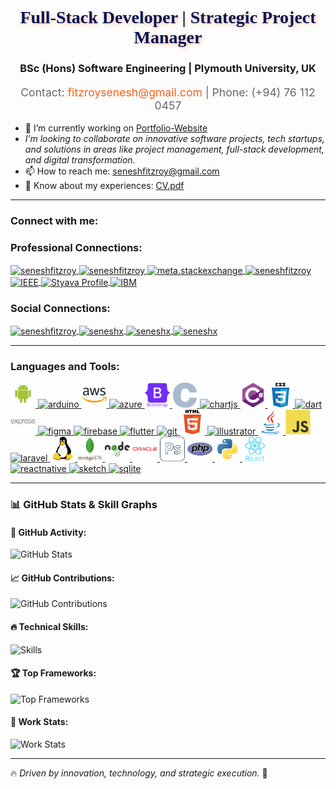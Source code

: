<div align="center">
  <h1 style="font-family: 'Rubik Wet Paint', cursive; color: #001554; text-shadow: 2px 2px 6px rgba(255, 94, 20, 0.4);">Full-Stack Developer | Strategic Project Manager</h1>
  <h3 style="color: #1A1818; font-weight: 700;">BSc (Hons) Software Engineering | Plymouth University, UK</h3>
  <p style="color: #666; font-size: 1.1rem;">Contact: <a href="mailto:fitzroysenesh@gmail.com" style="color: #FF5E14; text-decoration: none;">fitzroysenesh@gmail.com</a> | Phone: (+94) 76 112 0457</p>
</div>

- 🔭 I’m currently working on [Portfolio-Website](https://github.com/SeneshFitzroy/TechStack-Portfolio.git)
- *I’m looking to collaborate on innovative software projects, tech startups, and solutions in areas like project management, full-stack development, and digital transformation.*
- 📫 How to reach me: [seneshfitzroy@gmail.com](mailto:seneshfitzroy@gmail.com)
- 📄 Know about my experiences: [CV.pdf](CV.pdf)

---

<h3 align="left">Connect with me:</h3>

### **Professional Connections:**
<p align="left">
  <a href="https://x.com/SeneshFitzroy" target="blank">
    <img align="center" src="https://th.bing.com/th/id/OIP.PmtJAgpGPCx8YvsR4isengHaHa?rs=1&pid=ImgDetMain" alt="seneshfitzroy" height="30" width="30" />
  </a>
  <a href="https://linkedin.com/in/seneshfitzroy" target="blank">
    <img align="center" src="https://raw.githubusercontent.com/rahuldkjain/github-profile-readme-generator/master/src/images/icons/Social/linked-in-alt.svg" alt="seneshfitzroy" height="30" width="30" />
  </a>
  <a href="https://meta.stackexchange.com/users/1710137/senesh-fitzroy" target="blank">
    <img align="center" src="https://iconape.com/wp-content/png_logo_vector/stack-exchange-icon.png" alt="meta.stackexchange" height="30" width="30" />
  </a>
  <a href="https://dev.to/seneshfitzroy" target="blank">
    <img align="center" src="https://raw.githubusercontent.com/rahuldkjain/github-profile-readme-generator/master/src/images/icons/Social/devto.svg" alt="seneshfitzroy" height="30" width="30" />
  </a>
<a href="https://www.ieee.org" target="blank">
    <img align="center" src="https://ucr-uas.weebly.com/uploads/1/1/3/9/113967103/ieee-logo2.jpg" alt="IEEE" height="30" width="30" />
  </a>
 <a href="https://styava.dev/profile/profileoverview" target="blank">
    <img align="center" src="https://media2.dev.to/dynamic/image/width=320,height=320,fit=cover,gravity=auto,format=auto/https%3A%2F%2Fdev-to-uploads.s3.amazonaws.com%2Fuploads%2Forganization%2Fprofile_image%2F9231%2F308ca5d6-20d5-4a32-af57-90ddde88c50c.png" alt="Styava Profile" height="30" width="30" />
  </a>
 <a href="https://www.ibm.com" target="blank">
  <img align="center" src="https://logos-world.net/wp-content/uploads/2020/10/IBM-Logo-1962.png" alt="IBM" height="30" width="30" />
</a>
</p>

### **Social Connections:**
<p align="left">
  <a href="https://web.facebook.com/dinura.senesh.9" target="blank">
    <img align="center" src="https://raw.githubusercontent.com/rahuldkjain/github-profile-readme-generator/master/src/images/icons/Social/facebook.svg" alt="seneshfitzroy" height="30" width="30" />
  </a>
  <a href="https://instagram.com/seneshx" target="blank">
    <img align="center" src="https://raw.githubusercontent.com/rahuldkjain/github-profile-readme-generator/master/src/images/icons/Social/instagram.svg" alt="seneshx" height="30" width="30" />
  </a>
  <a href="https://www.tiktok.com/@seneshx" target="blank">
    <img align="center" src="https://th.bing.com/th/id/OIP.UccL2MLy8uPXxbejEmvE6AHaH4?rs=1&pid=ImgDetMain" alt="seneshx" height="30" width="30" />
  </a>
  <a href="https://www.threads.net/@seneshx" target="blank">
    <img align="center" src="https://th.bing.com/th/id/OIP.FJ2rxJYdlVhRJ2kGR9-g6QHaHa?rs=1&pid=ImgDetMain" alt="seneshx" height="30" width="30" />
  </a>
</p>

---

<h3 align="left">Languages and Tools:</h3>
<p align="left">
  <a href="https://developer.android.com" target="_blank" rel="noreferrer"> 
    <img src="https://raw.githubusercontent.com/devicons/devicon/master/icons/android/android-original-wordmark.svg" alt="android" width="40" height="40"/> 
  </a>
  <a href="https://www.arduino.cc/" target="_blank" rel="noreferrer"> 
    <img src="https://cdn.worldvectorlogo.com/logos/arduino-1.svg" alt="arduino" width="40" height="40"/> 
  </a>
  <a href="https://aws.amazon.com" target="_blank" rel="noreferrer"> 
    <img src="https://raw.githubusercontent.com/devicons/devicon/master/icons/amazonwebservices/amazonwebservices-original-wordmark.svg" alt="aws" width="40" height="40"/> 
  </a>
  <a href="https://azure.microsoft.com/en-in/" target="_blank" rel="noreferrer"> 
    <img src="https://www.vectorlogo.zone/logos/microsoft_azure/microsoft_azure-icon.svg" alt="azure" width="40" height="40"/> 
  </a>
  <a href="https://getbootstrap.com" target="_blank" rel="noreferrer"> 
    <img src="https://raw.githubusercontent.com/devicons/devicon/master/icons/bootstrap/bootstrap-plain-wordmark.svg" alt="bootstrap" width="40" height="40"/> 
  </a>
  <a href="https://www.cprogramming.com/" target="_blank" rel="noreferrer"> 
    <img src="https://raw.githubusercontent.com/devicons/devicon/master/icons/c/c-original.svg" alt="c" width="40" height="40"/> 
  </a>
  <a href="https://www.chartjs.org" target="_blank" rel="noreferrer"> 
    <img src="https://www.chartjs.org/media/logo-title.svg" alt="chartjs" width="40" height="40"/> 
  </a>
  <a href="https://www.w3schools.com/cs/" target="_blank" rel="noreferrer"> 
    <img src="https://raw.githubusercontent.com/devicons/devicon/master/icons/csharp/csharp-original.svg" alt="csharp" width="40" height="40"/> 
  </a>
  <a href="https://www.w3schools.com/css/" target="_blank" rel="noreferrer"> 
    <img src="https://raw.githubusercontent.com/devicons/devicon/master/icons/css3/css3-original-wordmark.svg" alt="css3" width="40" height="40"/> 
  </a>
  <a href="https://dart.dev" target="_blank" rel="noreferrer"> 
    <img src="https://www.vectorlogo.zone/logos/dartlang/dartlang-icon.svg" alt="dart" width="40" height="40"/> 
  </a>
  <a href="https://expressjs.com" target="_blank" rel="noreferrer"> 
    <img src="https://raw.githubusercontent.com/devicons/devicon/master/icons/express/express-original-wordmark.svg" alt="express" width="40" height="40"/> 
  </a>
  <a href="https://www.figma.com/" target="_blank" rel="noreferrer"> 
    <img src="https://www.vectorlogo.zone/logos/figma/figma-icon.svg" alt="figma" width="40" height="40"/> 
  </a>
  <a href="https://firebase.google.com/" target="_blank" rel="noreferrer"> 
    <img src="https://www.vectorlogo.zone/logos/firebase/firebase-icon.svg" alt="firebase" width="40" height="40"/> 
  </a>
  <a href="https://flutter.dev" target="_blank" rel="noreferrer"> 
    <img src="https://www.vectorlogo.zone/logos/flutterio/flutterio-icon.svg" alt="flutter" width="40" height="40"/> 
  </a>
  <a href="https://git-scm.com/" target="_blank" rel="noreferrer"> 
    <img src="https://www.vectorlogo.zone/logos/git-scm/git-scm-icon.svg" alt="git" width="40" height="40"/> 
  </a>
  <a href="https://www.w3.org/html/" target="_blank" rel="noreferrer"> 
    <img src="https://raw.githubusercontent.com/devicons/devicon/master/icons/html5/html5-original-wordmark.svg" alt="html5" width="40" height="40"/> 
  </a>
  <a href="https://www.adobe.com/in/products/illustrator.html" target="_blank" rel="noreferrer"> 
    <img src="https://www.vectorlogo.zone/logos/adobe_illustrator/adobe_illustrator-icon.svg" alt="illustrator" width="40" height="40"/> 
  </a>
  <a href="https://www.java.com" target="_blank" rel="noreferrer"> 
    <img src="https://raw.githubusercontent.com/devicons/devicon/master/icons/java/java-original.svg" alt="java" width="40" height="40"/> 
  </a>
  <a href="https://developer.mozilla.org/en-US/docs/Web/JavaScript" target="_blank" rel="noreferrer"> 
    <img src="https://raw.githubusercontent.com/devicons/devicon/master/icons/javascript/javascript-original.svg" alt="javascript" width="40" height="40"/> 
  </a>
  <a href="https://laravel.com/" target="_blank" rel="noreferrer"> 
    <img src="https://picperf.io/https://laravelnews.s3.amazonaws.com/images/laravel-featured.png" alt="laravel" width="40" height="40"/> 
  </a>
  <a href="https://www.linux.org/" target="_blank" rel="noreferrer"> 
    <img src="https://raw.githubusercontent.com/devicons/devicon/master/icons/linux/linux-original.svg" alt="linux" width="40" height="40"/> 
  </a>
  <a href="https://www.mongodb.com/" target="_blank" rel="noreferrer"> 
    <img src="https://raw.githubusercontent.com/devicons/devicon/master/icons/mongodb/mongodb-original-wordmark.svg" alt="mongodb" width="40" height="40"/> 
  </a>
  <a href="https://nodejs.org" target="_blank" rel="noreferrer"> 
    <img src="https://raw.githubusercontent.com/devicons/devicon/master/icons/nodejs/nodejs-original-wordmark.svg" alt="nodejs" width="40" height="40"/> 
  </a>
  <a href="https://www.oracle.com/" target="_blank" rel="noreferrer"> 
    <img src="https://raw.githubusercontent.com/devicons/devicon/master/icons/oracle/oracle-original.svg" alt="oracle" width="40" height="40"/> 
  </a>
  <a href="https://www.photoshop.com/en" target="_blank" rel="noreferrer"> 
    <img src="https://raw.githubusercontent.com/devicons/devicon/master/icons/photoshop/photoshop-line.svg" alt="photoshop" width="40" height="40"/> 
  </a>
  <a href="https://www.php.net" target="_blank" rel="noreferrer"> 
    <img src="https://raw.githubusercontent.com/devicons/devicon/master/icons/php/php-original.svg" alt="php" width="40" height="40"/> 
  </a>
  <a href="https://www.python.org" target="_blank" rel="noreferrer"> 
    <img src="https://raw.githubusercontent.com/devicons/devicon/master/icons/python/python-original.svg" alt="python" width="40" height="40"/> 
  </a>
  <a href="https://reactjs.org/" target="_blank" rel="noreferrer"> 
    <img src="https://raw.githubusercontent.com/devicons/devicon/master/icons/react/react-original-wordmark.svg" alt="react" width="40" height="40"/> 
  </a>
  <a href="https://reactnative.dev/" target="_blank" rel="noreferrer"> 
    <img src="https://reactnative.dev/img/header_logo.svg" alt="reactnative" width="40" height="40"/> 
  </a>
  <a href="https://www.sketch.com/" target="_blank" rel="noreferrer"> 
    <img src="https://www.vectorlogo.zone/logos/sketchapp/sketchapp-icon.svg" alt="sketch" width="40" height="40"/> 
  </a>
  <a href="https://www.sqlite.org/" target="_blank" rel="noreferrer"> 
    <img src="https://www.vectorlogo.zone/logos/sqlite/sqlite-icon.svg" alt="sqlite" width="40" height="40"/> 
  </a>
</p>

---

### 📊 **GitHub Stats & Skill Graphs**

#### 🚀 **GitHub Activity:**
![GitHub Stats](https://github-readme-streak-stats.herokuapp.com/?user=SeneshFitzroy&theme=radical&hide_border=true)

#### 📈 **GitHub Contributions:**
![GitHub Contributions](https://github-profile-summary-cards.vercel.app/api/cards/profile-details?username=SeneshFitzroy&theme=radical)

#### 🔥 **Technical Skills:**
![Skills](https://github-profile-summary-cards.vercel.app/api/cards/repos-per-language?username=SeneshFitzroy&theme=radical)

#### 🏆 **Top Frameworks:**
![Top Frameworks](https://github-profile-summary-cards.vercel.app/api/cards/most-commit-language?username=SeneshFitzroy&theme=radical)

#### 📅 **Work Stats:**
![Work Stats](https://github-profile-summary-cards.vercel.app/api/cards/productive-time?username=SeneshFitzroy&theme=radical&utcOffset=8)

---

🔥 *Driven by innovation, technology, and strategic execution.* 🚀
